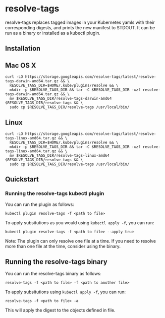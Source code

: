 # resolve-tags

resolve-tags replaces tagged images in your Kubernetes yamls with their corresponding digests, and prints the new manifest to STDOUT.
It can be run as a binary or installed as a kubectl plugin.

## Installation

## Mac OS X

```shell
curl -LO https://storage.googleapis.com/resolve-tags/latest/resolve-tags-darwin-amd64.tar.gz && \
  RESOLVE_TAGS_DIR=$HOME/.kube/plugins/resolve && \
  mkdir -p $RESOLVE_TAGS_DIR && tar -C $RESOLVE_TAGS_DIR -xzf resolve-tags-darwin-amd64.tar.gz && \
  mv $RESOLVE_TAGS_DIR/resolve-tags-darwin-amd64 $RESOLVE_TAGS_DIR/resolve-tags && \
  sudo cp $RESOLVE_TAGS_DIR/resolve-tags /usr/local/bin/
```

## Linux

```shell
curl -LO https://storage.googleapis.com/resolve-tags/latest/resolve-tags-linux-amd64.tar.gz && \
  RESOLVE_TAGS_DIR=$HOME/.kube/plugins/resolve && \
  mkdir -p $RESOLVE_TAGS_DIR && tar -C $RESOLVE_TAGS_DIR -xzf resolve-tags-linux-amd64.tar.gz && \
  mv $RESOLVE_TAGS_DIR/resolve-tags-linux-amd64 $RESOLVE_TAGS_DIR/resolve-tags && \
  sudo cp $RESOLVE_TAGS_DIR/resolve-tags /usr/local/bin/
```

## Quickstart

### Running the resolve-tags kubectl plugin

You can run the plugin as follows:

```
kubectl plugin resolve-tags -f <path to file>
```

To apply subsitutions as you would using `kubectl apply -f`, you can run:

```
kubectl plugin resolve-tags -f <path to file> --apply true
```

Note: The plugin can only resolve one file at a time.
If you need to resolve more than one file at the time, consider using the binary.

## Running the resolve-tags binary

You can run the resolve-tags binary as follows:

```
resolve-tags -f <path to file> -f <path to another file>
```
To apply subsitutions using `kubectl apply -f`, you can run:
```
resolve-tags -f <path to file> -a
```
This will apply the digest to the objects defined in file.
